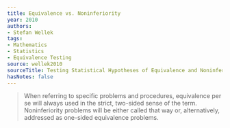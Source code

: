 ```yaml
---
title: Equivalence vs. Noninferiority
year: 2010
authors:
- Stefan Wellek
tags:
- Mathematics
- Statistics
- Equivalence Testing
source: wellek2010
sourceTitle: Testing Statistical Hypotheses of Equivalence and Noninferiority
hasNotes: false
---
```


> When referring to specific problems and procedures, equivalence per se will always used in the strict, two-sided sense of the term. Noninferiority problems will be either called that way or, alternatively, addressed as one-sided equivalence problems.
